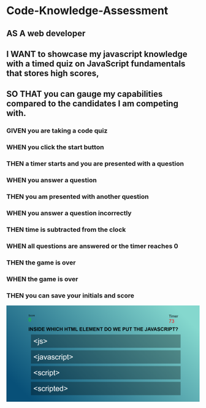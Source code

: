 # Code-Knowledge-Assessment

## AS A web developer

## I WANT to showcase my javascript knowledge with a timed quiz on JavaScript fundamentals that stores high scores,

## SO THAT you can gauge my capabilities compared to the candidates I am competing with.

### GIVEN you are taking a code quiz

### WHEN you click the start button

### THEN a timer starts and you are presented with a question

### WHEN you answer a question

### THEN you am presented with another question

### WHEN you answer a question incorrectly

### THEN time is subtracted from the clock

### WHEN all questions are answered or the timer reaches 0

### THEN the game is over

### WHEN the game is over

### THEN you can save your initials and score

![code quiz](/assets/images/screenshot.png "screenshot")
